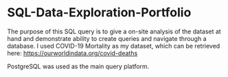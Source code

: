 # SQL-Data-Exploration-Portfolio

The purpose of this SQL query is to give a on-site analysis of the dataset at hand and demonstrate ability to create queries and navigate through a database.
I used COVID-19 Mortality as my dataset, which can be retrieved here: https://ourworldindata.org/covid-deaths

PostgreSQL was used as the main query platform.
